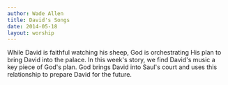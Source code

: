 ```yaml
---
author: Wade Allen
title: David's Songs
date: 2014-05-18
layout: worship
---
```


While David is faithful watching his sheep, God is orchestrating His plan to bring David into the palace. In this week's story, we find David's music a key piece of God's plan. God brings David into Saul's court and uses this relationship to prepare David for the future.

